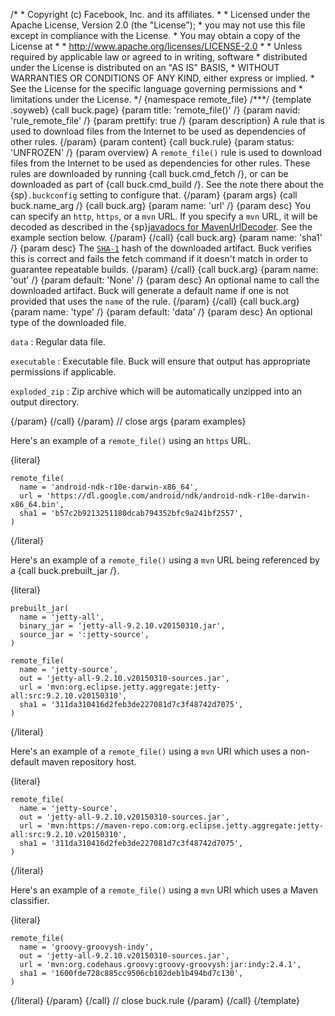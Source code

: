 /\* \* Copyright (c) Facebook, Inc. and its affiliates. \* \* Licensed
under the Apache License, Version 2.0 (the \"License\"); \* you may not
use this file except in compliance with the License. \* You may obtain a
copy of the License at \* \* http://www.apache.org/licenses/LICENSE-2.0
\* \* Unless required by applicable law or agreed to in writing,
software \* distributed under the License is distributed on an \"AS IS\"
BASIS, \* WITHOUT WARRANTIES OR CONDITIONS OF ANY KIND, either express
or implied. \* See the License for the specific language governing
permissions and \* limitations under the License. \*/ {namespace
remote_file} /\*\*\*/ {template .soyweb} {call buck.page} {param title:
\'remote_file()\' /} {param navid: \'rule_remote_file\' /} {param
prettify: true /} {param description} A rule that is used to download
files from the Internet to be used as dependencies of other rules.
{/param} {param content} {call buck.rule} {param status: \'UNFROZEN\' /}
{param overview} A `remote_file()` rule is used to download files from
the Internet to be used as dependencies for other rules. These rules are
downloaded by running {call buck.cmd_fetch /}, or can be downloaded as
part of {call buck.cmd_build /}. See the note there about the
{sp}`.buckconfig` setting to configure that. {/param} {param args} {call
buck.name_arg /} {call buck.arg} {param name: \'url\' /} {param desc}
You can specify an `http`, `https`, or a `mvn` URL. If you specify a
`mvn` URL, it will be decoded as described in the {sp}[javadocs for
MavenUrlDecoder](%7BROOT%7Djavadoc/com/facebook/buck/file/MavenUrlDecoder.html).
See the example section below. {/param} {/call} {call buck.arg} {param
name: \'sha1\' /} {param desc} The [`SHA-1`](//wikipedia.org/wiki/SHA-1)
hash of the downloaded artifact. Buck verifies this is correct and fails
the fetch command if it doesn\'t match in order to guarantee repeatable
builds. {/param} {/call} {call buck.arg} {param name: \'out\' /} {param
default: \'None\' /} {param desc} An optional name to call the
downloaded artifact. Buck will generate a default name if one is not
provided that uses the `name` of the rule. {/param} {/call} {call
buck.arg} {param name: \'type\' /} {param default: \'data\' /} {param
desc} An optional type of the downloaded file.

`data`
:   Regular data file.

`executable`
:   Executable file. Buck will ensure that output has appropriate
    permissions if applicable.

`exploded_zip`
:   Zip archive which will be automatically unzipped into an output
    directory.

{/param} {/call} {/param} // close args {param examples}

Here\'s an example of a `remote_file()` using an `https` URL.

{literal}

``` {.prettyprint .lang-py}
remote_file(
  name = 'android-ndk-r10e-darwin-x86_64',
  url = 'https://dl.google.com/android/ndk/android-ndk-r10e-darwin-x86_64.bin',
  sha1 = 'b57c2b9213251180dcab794352bfc9a241bf2557',
)
```

{/literal}

Here\'s an example of a `remote_file()` using a `mvn` URL being
referenced by a {call buck.prebuilt_jar /}.

{literal}

``` {.prettyprint .lang-py}
prebuilt_jar(
  name = 'jetty-all',
  binary_jar = 'jetty-all-9.2.10.v20150310.jar',
  source_jar = ':jetty-source',
)

remote_file(
  name = 'jetty-source',
  out = 'jetty-all-9.2.10.v20150310-sources.jar',
  url = 'mvn:org.eclipse.jetty.aggregate:jetty-all:src:9.2.10.v20150310',
  sha1 = '311da310416d2feb3de227081d7c3f48742d7075',
)
```

{/literal}

Here\'s an example of a `remote_file()` using a `mvn` URI which uses a
non-default maven repository host.

{literal}

``` {.prettyprint .lang-py}
remote_file(
  name = 'jetty-source',
  out = 'jetty-all-9.2.10.v20150310-sources.jar',
  url = 'mvn:https://maven-repo.com:org.eclipse.jetty.aggregate:jetty-all:src:9.2.10.v20150310',
  sha1 = '311da310416d2feb3de227081d7c3f48742d7075',
)
```

{/literal}

Here\'s an example of a `remote_file()` using a `mvn` URI which uses a
Maven classifier.

{literal}

``` {.prettyprint .lang-py}
remote_file(
  name = 'groovy-groovysh-indy',
  out = 'jetty-all-9.2.10.v20150310-sources.jar',
  url = 'mvn:org.codehaus.groovy:groovy-groovysh:jar:indy:2.4.1',
  sha1 = '1600fde728c885cc9506cb102deb1b494bd7c130',
)
```

{/literal} {/param} {/call} // close buck.rule {/param} {/call}
{/template}
